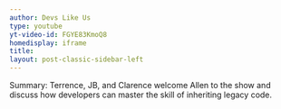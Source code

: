 ```yaml
---
author: Devs Like Us
type: youtube
yt-video-id: FGYE83KmoQ8
homedisplay: iframe
title: 
layout: post-classic-sidebar-left 
---
```

Summary: Terrence, JB, and Clarence welcome Allen to the show and discuss how developers can master the skill of inheriting legacy code.
